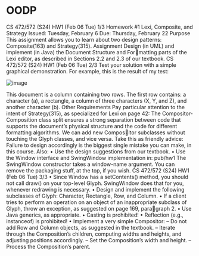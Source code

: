 # OODP
CS 472/572 (S24) HW1 (Feb 06 Tue) 1/3 
Homework #1 Lexi, Composite, and Strategy 
Issued: Tuesday, February 6 
Due: Thursday, February 22 
Purpose 
This assignment allows you to learn about two design patterns: Composite(163)
and Strategy(315). 
Assignment 
Design (in UML) and implement (in Java) the Document Structure and Formatting parts of the Lexi editor, as described in Sections 2.2 and 2.3 of our
textbook. 
CS 472/572 (S24) HW1 (Feb 06 Tue) 2/3
Test your solution with a simple graphical demonstration. For example, this is
the result of my test:

![image](https://github.com/Allyson-Wu/OODP/assets/142470368/682ccfec-6adb-430c-814d-e81a85bd4e28)

This document is a column containing two rows. The first row contains: a
character (a), a rectangle, a column of three characters (X, Y, and Z), and
another character (b).
Other Requirements
Pay particular attention to the intent of Strategy(315), as specialized for Lexi
on page 42:
The Compositor-Composition class split ensures a strong separation
between code that supports the document’s physical structure and the
code for different formatting algorithms. We can add new Compositor subclasses without touching the Glyph classes, and vice versa.
Take this as friendly advice: Failure to design accordingly is the biggest single
mistake you can make, in this course.
Also:
• Use the design suggestions from our textbook.
• Use the Window interface and SwingWindow implementation in:
pub/hw1
The SwingWindow constructor takes a window-name argument. You can
remove the packaging stuff, at the top, if you wish.
CS 472/572 (S24) HW1 (Feb 06 Tue) 3/3
• Since Window has a setContents() method, you should not call draw() on
your top-level Glyph. SwingWindow does that for you, whenever redrawing
is necessary.
• Design and implement the following subclasses of Glyph: Character,
Rectangle, Row, and Column.
• If a client tries to perform an operation on an object of an inappropriate
subclass of Glyph, throw an exception, as suggested on page 169, paragraph 2.
• Use Java generics, as appropriate.
• Casting is prohibited!
• Reflection (e.g., instanceof) is prohibited!
• Implement a very simple Compositor:
– Do not add Row and Column objects, as suggested in the textbook.
– Iterate through the Composition’s children, computing widths and
heights, and adjusting positions accordingly.
– Set the Composition’s width and height.
– Process the Composition’s parent.
